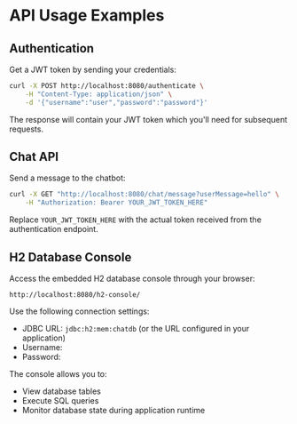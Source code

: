 # API Usage Examples

## Authentication

Get a JWT token by sending your credentials:

```bash
curl -X POST http://localhost:8080/authenticate \
    -H "Content-Type: application/json" \
    -d '{"username":"user","password":"password"}'
```

The response will contain your JWT token which you'll need for subsequent requests.

## Chat API

Send a message to the chatbot:

```bash
curl -X GET "http://localhost:8080/chat/message?userMessage=hello" \
    -H "Authorization: Bearer YOUR_JWT_TOKEN_HERE"
```

Replace `YOUR_JWT_TOKEN_HERE` with the actual token received from the authentication endpoint.
## H2 Database Console

Access the embedded H2 database console through your browser:

```
http://localhost:8080/h2-console/
```

Use the following connection settings:
- JDBC URL: `jdbc:h2:mem:chatdb` (or the URL configured in your application)
- Username: 
- Password: 

The console allows you to:
- View database tables
- Execute SQL queries
- Monitor database state during application runtime